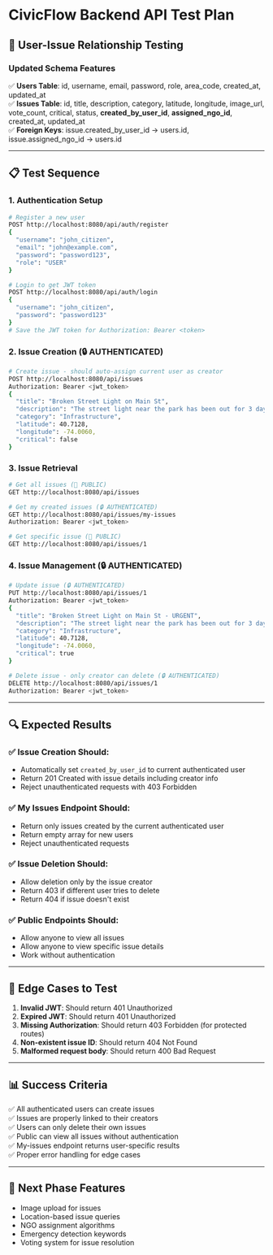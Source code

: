 # CivicFlow Backend API Test Plan

## 🎯 **User-Issue Relationship Testing**

### **Updated Schema Features**
✅ **Users Table**: id, username, email, password, role, area_code, created_at, updated_at  
✅ **Issues Table**: id, title, description, category, latitude, longitude, image_url, vote_count, critical, status, **created_by_user_id**, **assigned_ngo_id**, created_at, updated_at  
✅ **Foreign Keys**: issue.created_by_user_id → users.id, issue.assigned_ngo_id → users.id

---

## 📋 **Test Sequence**

### **1. Authentication Setup**
```bash
# Register a new user
POST http://localhost:8080/api/auth/register
{
  "username": "john_citizen",
  "email": "john@example.com", 
  "password": "password123",
  "role": "USER"
}

# Login to get JWT token
POST http://localhost:8080/api/auth/login
{
  "username": "john_citizen",
  "password": "password123"
}
# Save the JWT token for Authorization: Bearer <token>
```

### **2. Issue Creation (🔒 AUTHENTICATED)**
```bash
# Create issue - should auto-assign current user as creator
POST http://localhost:8080/api/issues
Authorization: Bearer <jwt_token>
{
  "title": "Broken Street Light on Main St",
  "description": "The street light near the park has been out for 3 days",
  "category": "Infrastructure", 
  "latitude": 40.7128,
  "longitude": -74.0060,
  "critical": false
}
```

### **3. Issue Retrieval**
```bash
# Get all issues (📖 PUBLIC)
GET http://localhost:8080/api/issues

# Get my created issues (🔒 AUTHENTICATED) 
GET http://localhost:8080/api/issues/my-issues
Authorization: Bearer <jwt_token>

# Get specific issue (📖 PUBLIC)
GET http://localhost:8080/api/issues/1
```

### **4. Issue Management (🔒 AUTHENTICATED)**
```bash
# Update issue (🔒 AUTHENTICATED)
PUT http://localhost:8080/api/issues/1
Authorization: Bearer <jwt_token>
{
  "title": "Broken Street Light on Main St - URGENT",
  "description": "The street light near the park has been out for 3 days - creating safety hazard",
  "category": "Infrastructure",
  "latitude": 40.7128,
  "longitude": -74.0060,
  "critical": true
}

# Delete issue - only creator can delete (🔒 AUTHENTICATED)
DELETE http://localhost:8080/api/issues/1
Authorization: Bearer <jwt_token>
```

---

## 🔍 **Expected Results**

### **✅ Issue Creation Should:**
- Automatically set `created_by_user_id` to current authenticated user
- Return 201 Created with issue details including creator info
- Reject unauthenticated requests with 403 Forbidden

### **✅ My Issues Endpoint Should:**
- Return only issues created by the current authenticated user
- Return empty array for new users
- Reject unauthenticated requests

### **✅ Issue Deletion Should:**
- Allow deletion only by the issue creator
- Return 403 if different user tries to delete
- Return 404 if issue doesn't exist

### **✅ Public Endpoints Should:**
- Allow anyone to view all issues
- Allow anyone to view specific issue details
- Work without authentication

---

## 🚨 **Edge Cases to Test**

1. **Invalid JWT**: Should return 401 Unauthorized
2. **Expired JWT**: Should return 401 Unauthorized  
3. **Missing Authorization**: Should return 403 Forbidden (for protected routes)
4. **Non-existent issue ID**: Should return 404 Not Found
5. **Malformed request body**: Should return 400 Bad Request

---

## 📊 **Success Criteria**

✅ All authenticated users can create issues  
✅ Issues are properly linked to their creators  
✅ Users can only delete their own issues  
✅ Public can view all issues without authentication  
✅ My-issues endpoint returns user-specific results  
✅ Proper error handling for edge cases  

---

## 🎯 **Next Phase Features**
- Image upload for issues
- Location-based issue queries
- NGO assignment algorithms
- Emergency detection keywords
- Voting system for issue resolution
